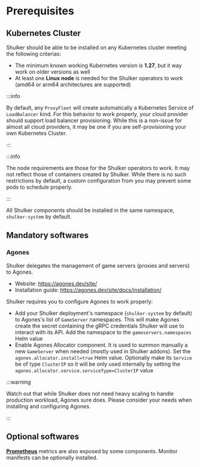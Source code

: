 # Prerequisites

## Kubernetes Cluster

Shulker should be able to be installed on any Kubernetes cluster meeting
the following criterias:

- The minimum known working Kubernetes version is **1.27**, but it way
  work on older versions as well
- At least one **Linux node** is needed for the Shulker operators to work
  (amd64 or arm64 architectures are supported)

:::info

By default, any `ProxyFleet` will create automatically a Kubernetes Service
of `LoadBalancer` kind. For this behavior to work properly, your cloud provider
should support load balancer provisioning. While this is a non-issue for
almost all cloud providers, it may be one if you are self-provisioning your
own Kubernetes Cluster.

:::

:::info

The node requirements are those for the Shulker operators to work. It
may not reflect those of containers created by Shulker. While there is
no such restrictions by default, a custom configuration from you may
prevent some pods to schedule properly.

:::

All Shulker components should be installed in the same namespace,
`shulker-system` by default.

## Mandatory softwares

### Agones

Shulker delegates the management of game servers (proxies and servers) to
Agones.

- Website: https://agones.dev/site/
- Installation guide: https://agones.dev/site/docs/installation/

Shulker requires you to configure Agones to work properly:

- Add your Shulker deployment's namespace (`shulker-system` by default) to
  Agones's list of `GameServer` namespaces. This will make Agones create
  the secret containing the gRPC credentials Shulker will use to interact
  with its API. Add the namespace to the `gameservers.namespaces` Helm value
- Enable Agones Allocator component. It is used to summon manually a new
  `GameServer` when needed (mostly used in Shulker addons). Set the
  `agones.allocator.install=true` Helm value. Optionally make its `Service`
  be of type `ClusterIP` so it will be only used internally by setting the
  `agones.allocator.service.serviceType=ClusterIP` value

:::warning

Watch out that while Shulker does not need heavy scaling to handle
production workload, Agones sure does. Please consider your needs when
installing and configuring Agones.

:::

## Optional softwares

**[Prometheus](https://github.com/prometheus-operator/prometheus-operator)**
metrics are also exposed by some components. Monitor manifests can be
optionally installed.
